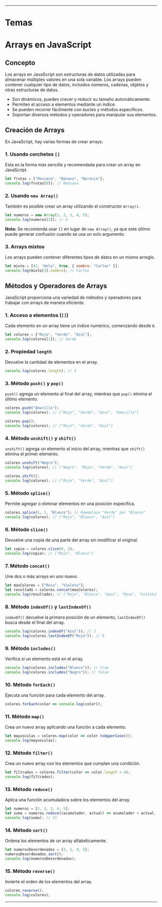 
---
# Temas

# Arrays en JavaScript

## Concepto

Los arrays en JavaScript son estructuras de datos utilizadas para almacenar múltiples valores en una sola variable. Los arrays pueden contener cualquier tipo de datos, incluidos números, cadenas, objetos y otras estructuras de datos.

- Son dinámicos, pueden crecer y reducir su tamaño automáticamente.
- Permiten el acceso a elementos mediante un índice.
- Se pueden recorrer fácilmente con bucles y métodos específicos.
- Soportan diversos métodos y operadores para manipular sus elementos.

## Creación de Arrays

En JavaScript, hay varias formas de crear arrays:

### 1. Usando corchetes `[]`

Esta es la forma más sencilla y recomendada para crear un array en JavaScript.

```javascript
let frutas = ["Manzana", "Banana", "Naranja"];
console.log(frutas[0]); // Manzana
```

### 2. Usando `new Array()`

También es posible crear un array utilizando el constructor `Array()`.

```javascript
let numeros = new Array(1, 2, 3, 4, 5);
console.log(numeros[2]); // 3
```

**Nota:** Se recomienda usar `[]` en lugar de `new Array()`, ya que este último puede generar confusión cuando se usa un solo argumento.

### 3. Arrays mixtos

Los arrays pueden contener diferentes tipos de datos en un mismo arreglo.

```javascript
let mixto = [42, "Hola", true, { nombre: "Carlos" }];
console.log(mixto[3].nombre); // Carlos
```

## Métodos y Operadores de Arrays

JavaScript proporciona una variedad de métodos y operadores para trabajar con arrays de manera eficiente.

### 1. Acceso a elementos (`[]`)

Cada elemento en un array tiene un índice numérico, comenzando desde `0`.

```javascript
let colores = ["Rojo", "Verde", "Azul"];
console.log(colores[1]); // Verde
```

### 2. Propiedad `length`

Devuelve la cantidad de elementos en el array.

```javascript
console.log(colores.length); // 3
```

### 3. Método `push()` y `pop()`

`push()` agrega un elemento al final del array, mientras que `pop()` elimina el último elemento.

```javascript
colores.push("Amarillo");
console.log(colores); // ["Rojo", "Verde", "Azul", "Amarillo"]

colores.pop();
console.log(colores); // ["Rojo", "Verde", "Azul"]
```

### 4. Método `unshift()` y `shift()`

`unshift()` agrega un elemento al inicio del array, mientras que `shift()` elimina el primer elemento.

```javascript
colores.unshift("Negro");
console.log(colores); // ["Negro", "Rojo", "Verde", "Azul"]

colores.shift();
console.log(colores); // ["Rojo", "Verde", "Azul"]
```

### 5. Método `splice()`

Permite agregar o eliminar elementos en una posición específica.

```javascript
colores.splice(1, 1, "Blanco"); // Reemplaza "Verde" por "Blanco"
console.log(colores); // ["Rojo", "Blanco", "Azul"]
```

### 6. Método `slice()`

Devuelve una copia de una parte del array sin modificar el original.

```javascript
let copia = colores.slice(0, 2);
console.log(copia); // ["Rojo", "Blanco"]
```

### 7. Método `concat()`

Une dos o más arrays en uno nuevo.

```javascript
let masColores = ["Rosa", "Violeta"];
let resultado = colores.concat(masColores);
console.log(resultado); // ["Rojo", "Blanco", "Azul", "Rosa", "Violeta"]
```

### 8. Método `indexOf()` y `lastIndexOf()`

`indexOf()` devuelve la primera posición de un elemento, `lastIndexOf()` busca desde el final del array.

```javascript
console.log(colores.indexOf("Azul")); // 2
console.log(colores.lastIndexOf("Rojo")); // 0
```

### 9. Método `includes()`

Verifica si un elemento está en el array.

```javascript
console.log(colores.includes("Blanco")); // true
console.log(colores.includes("Negro")); // false
```

### 10. Método `forEach()`

Ejecuta una función para cada elemento del array.

```javascript
colores.forEach(color => console.log(color));
```

### 11. Método `map()`

Crea un nuevo array aplicando una función a cada elemento.

```javascript
let mayusculas = colores.map(color => color.toUpperCase());
console.log(mayusculas);
```

### 12. Método `filter()`

Crea un nuevo array con los elementos que cumplan una condición.

```javascript
let filtrados = colores.filter(color => color.length > 4);
console.log(filtrados);
```

### 13. Método `reduce()`

Aplica una función acumuladora sobre los elementos del array.

```javascript
let numeros = [1, 2, 3, 4, 5];
let suma = numeros.reduce((acumulador, actual) => acumulador + actual, 0);
console.log(suma); // 15
```

### 14. Método `sort()`

Ordena los elementos de un array alfabéticamente.

```javascript
let numerosDesordenados = [3, 1, 4, 2];
numerosDesordenados.sort();
console.log(numerosDesordenados);
```

### 15. Método `reverse()`

Invierte el orden de los elementos del array.

```javascript
colores.reverse();
console.log(colores);
```

---
